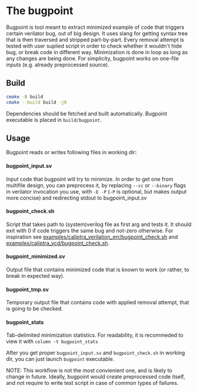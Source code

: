# The bugpoint

Bugpoint is tool meant to extract minimized example of code that triggers certain verilator bug, out of big design.
It uses slang for getting syntax tree that is then traversed and stripped part-by-part.
Every removal attempt is tested with user suplied script in order to check whether it wouldn't hide bug, or break
code in different way. Minimization is done in loop as long as any changes are being done.
For simplicity, bugpoint works on one-file inputs (e.g. already preprocessed source).


## Build
```sh
cmake -B build
cmake --build build -j8
```

Dependencies should be fetched and built automatically.
Bugpoint executable is placed in `build/bugpoint`.

## Usage
Bugpoint reads or writes following files in working dir:
#### bugpoint_input.sv
Input code that bugpoint will try to minimize.
In order to get one from multifile design, you can preprocess it, by
replacing `--cc` or `--binary` flags in verilator invocation you use,
with `-E -P` (`-P` is optional, but makes output more concise) and
redirecting stdout to bugpoint_input.sv

#### bugpoint_check.sh
Script that takes path to (system)verilog file as first arg and tests it.
It should exit with 0 if code triggers the same bug and not-zero otherwise.
For inspiration see [examples/caliptra_verilation_err/bugpoint_check.sh](examples/caliptra_verilation_err/bugpoint_check.sh)
and [examples/caliptra_vcd/bugpoint_check.sh](examples/caliptra_vcd/bugpoint_check.sh).

#### bugpoint_minimized.sv
Output file that contains minimized code that is known to work (or rather, to break in expected way).

#### bugpoint_tmp.sv
Temporary output file that contains code with applied removal attempt, that is going to be checked.

#### bugpoint_stats
Tab-delimited minimization statistics. For readability, it is recommeded to view it with `column -t bugpoint_stats`

After you get proper `bugpoint_input.sv` and `bugpoint_check.sh` in working dir, you can just launch `bugpoint` executable.

NOTE: This workflow is not the most convienient one, and is likely to change in future.
Ideally, bugpoint would create preprocessed code itself, and not require to write test
script in case of common types of failures.

